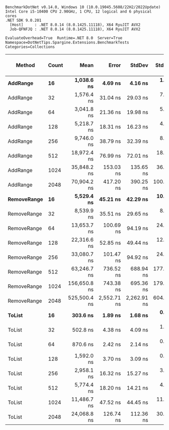 ```

BenchmarkDotNet v0.14.0, Windows 10 (10.0.19045.5608/22H2/2022Update)
Intel Core i5-10400 CPU 2.90GHz, 1 CPU, 12 logical and 6 physical cores
.NET SDK 9.0.201
  [Host]     : .NET 8.0.14 (8.0.1425.11118), X64 RyuJIT AVX2
  Job-QFNFJQ : .NET 8.0.14 (8.0.1425.11118), X64 RyuJIT AVX2

EvaluateOverhead=True  Runtime=.NET 8.0  Server=True  
Namespace=DotNetTips.Spargine.Extensions.BenchmarkTests  Categories=Collections  

```
| Method      | Count | Mean         | Error       | StdDev      | StdErr    | Min          | Q1           | Median       | Q3           | Max          | Op/s        | CI99.9% Margin | Iterations | Kurtosis | MValue | Skewness | Rank | LogicalGroup | Baseline | Exceptions | Completed Work Items | Lock Contentions | Gen0   | Code Size | Gen1   | Allocated |
|------------ |------ |-------------:|------------:|------------:|----------:|-------------:|-------------:|-------------:|-------------:|-------------:|------------:|---------------:|-----------:|---------:|-------:|---------:|-----:|------------- |--------- |-----------:|---------------------:|-----------------:|-------:|----------:|-------:|----------:|
| **AddRange**    | **16**    |   **1,038.6 ns** |     **4.69 ns** |     **4.16 ns** |   **1.11 ns** |   **1,029.9 ns** |   **1,036.7 ns** |   **1,039.0 ns** |   **1,040.8 ns** |   **1,047.3 ns** |   **962,850.5** |       **6.444 ns** |      **14.00** |    **3.061** |  **2.000** |  **-0.1376** |    **4** | *****            | **No**       |          **-** |                    **-** |                **-** |      **-** |        **NA** |      **-** |     **576 B** |
| AddRange    | 32    |   1,576.4 ns |    31.04 ns |    29.03 ns |   7.50 ns |   1,524.4 ns |   1,555.3 ns |   1,577.5 ns |   1,599.8 ns |   1,618.1 ns |   634,363.2 |       3.752 ns |      15.00 |    1.777 |  2.000 |  -0.1795 |    5 | *            | No       |          - |                    - |                - |      - |        NA |      - |    1112 B |
| AddRange    | 64    |   3,041.8 ns |    21.36 ns |    19.98 ns |   5.16 ns |   3,001.1 ns |   3,027.4 ns |   3,037.0 ns |   3,051.2 ns |   3,075.7 ns |   328,755.9 |       4.920 ns |      15.00 |    2.226 |  2.000 |  -0.0136 |    6 | *            | No       |          - |                    - |                - |      - |        NA |      - |    2160 B |
| AddRange    | 128   |   5,218.7 ns |    18.31 ns |    16.23 ns |   4.34 ns |   5,193.7 ns |   5,206.5 ns |   5,220.1 ns |   5,229.0 ns |   5,249.6 ns |   191,618.8 |       4.831 ns |      14.00 |    1.955 |  2.000 |  -0.0073 |    7 | *            | No       |          - |                    - |                - |      - |        NA |      - |    4232 B |
| AddRange    | 256   |   9,746.0 ns |    38.79 ns |    32.39 ns |   8.98 ns |   9,687.1 ns |   9,726.7 ns |   9,742.8 ns |   9,759.2 ns |   9,799.9 ns |   102,606.6 |       2.009 ns |      13.00 |    2.043 |  2.000 |   0.0646 |   11 | *            | No       |          - |                    - |                - |      - |        NA |      - |    8352 B |
| AddRange    | 512   |  18,972.4 ns |    76.99 ns |    72.01 ns |  18.59 ns |  18,866.2 ns |  18,923.9 ns |  18,980.9 ns |  19,003.8 ns |  19,101.2 ns |    52,708.1 |      -1.797 ns |      15.00 |    1.924 |  2.000 |   0.2909 |   14 | *            | No       |          - |                    - |                - |      - |        NA |      - |   16568 B |
| AddRange    | 1024  |  35,848.2 ns |   153.03 ns |   135.65 ns |  36.25 ns |  35,607.2 ns |  35,785.4 ns |  35,808.6 ns |  35,892.8 ns |  36,126.0 ns |    27,895.4 |     -11.127 ns |      14.00 |    2.423 |  2.000 |   0.3637 |   18 | *            | No       |          - |                    - |                - |      - |        NA |      - |   32976 B |
| AddRange    | 2048  |  70,904.2 ns |   417.20 ns |   390.25 ns | 100.76 ns |  70,287.8 ns |  70,642.9 ns |  70,847.9 ns |  71,219.8 ns |  71,699.1 ns |    14,103.5 |     -42.881 ns |      15.00 |    1.994 |  2.000 |   0.4067 |   20 | *            | No       |          - |                    - |                - |      - |        NA |      - |   65768 B |
| **RemoveRange** | **16**    |   **5,529.4 ns** |    **45.21 ns** |    **42.29 ns** |  **10.92 ns** |   **5,463.7 ns** |   **5,503.7 ns** |   **5,523.8 ns** |   **5,556.2 ns** |   **5,612.0 ns** |   **180,852.2** |       **2.041 ns** |      **15.00** |    **2.027** |  **2.000** |   **0.2474** |    **8** | *****            | **No**       |          **-** |               **3.6989** |                **-** | **0.1221** |        **NA** | **0.1068** |   **11177 B** |
| RemoveRange | 32    |   8,539.9 ns |    35.51 ns |    29.65 ns |   8.22 ns |   8,477.6 ns |   8,511.9 ns |   8,547.6 ns |   8,557.1 ns |   8,588.2 ns |   117,097.6 |       2.388 ns |      13.00 |    2.343 |  2.000 |  -0.5433 |   10 | *            | No       |          - |               5.9386 |           0.0008 | 0.1526 |        NA | 0.1373 |   14773 B |
| RemoveRange | 64    |  13,653.7 ns |   100.69 ns |    94.19 ns |  24.32 ns |  13,433.2 ns |  13,601.9 ns |  13,691.6 ns |  13,707.6 ns |  13,816.8 ns |    73,240.2 |      -4.659 ns |      15.00 |    2.910 |  2.000 |  -0.5582 |   13 | *            | No       |          - |               8.5566 |           0.0020 | 0.0305 |        NA |      - |   19767 B |
| RemoveRange | 128   |  22,316.6 ns |    52.85 ns |    49.44 ns |  12.77 ns |  22,226.4 ns |  22,272.1 ns |  22,320.4 ns |  22,361.2 ns |  22,387.6 ns |    44,809.6 |       1.117 ns |      15.00 |    1.598 |  2.000 |  -0.1940 |   15 | *            | No       |          - |               9.6666 |           0.1506 | 0.0610 |        NA |      - |   23882 B |
| RemoveRange | 256   |  33,080.7 ns |   101.47 ns |    94.92 ns |  24.51 ns |  32,899.6 ns |  33,019.7 ns |  33,112.3 ns |  33,157.2 ns |  33,209.1 ns |    30,229.1 |      -4.754 ns |      15.00 |    1.690 |  2.000 |  -0.3210 |   17 | *            | No       |          - |               8.9855 |           0.3212 |      - |        NA |      - |   28086 B |
| RemoveRange | 512   |  63,246.7 ns |   736.52 ns |   688.94 ns | 177.88 ns |  62,067.6 ns |  62,817.7 ns |  63,316.5 ns |  63,639.1 ns |  64,480.5 ns |    15,811.1 |     -81.442 ns |      15.00 |    2.119 |  2.000 |   0.1861 |   19 | *            | No       |          - |               8.0640 |           0.0010 |      - |        NA |      - |   37239 B |
| RemoveRange | 1024  | 156,650.8 ns |   743.38 ns |   695.36 ns | 179.54 ns | 156,008.6 ns | 156,166.7 ns | 156,247.7 ns | 157,112.3 ns | 157,953.5 ns |     6,383.6 |     -82.270 ns |      15.00 |    1.917 |  2.000 |   0.8342 |   21 | *            | No       |          - |              11.9180 |                - |      - |        NA |      - |   62814 B |
| RemoveRange | 2048  | 525,500.4 ns | 2,552.71 ns | 2,262.91 ns | 604.79 ns | 522,122.9 ns | 523,718.8 ns | 525,290.4 ns | 526,428.8 ns | 529,421.7 ns |     1,902.9 |    -295.394 ns |      14.00 |    1.850 |  2.000 |   0.4406 |   22 | *            | No       |          - |              11.9609 |           0.0664 |      - |        NA |      - |  103822 B |
| **ToList**      | **16**    |     **303.6 ns** |     **1.89 ns** |     **1.68 ns** |   **0.45 ns** |     **301.5 ns** |     **302.4 ns** |     **303.2 ns** |     **304.8 ns** |     **307.6 ns** | **3,293,551.2** |       **6.776 ns** |      **14.00** |    **2.756** |  **2.000** |   **0.7584** |    **1** | *****            | **No**       |          **-** |                    **-** |                **-** | **0.0052** |     **651 B** |      **-** |     **520 B** |
| ToList      | 32    |     502.8 ns |     4.38 ns |     4.09 ns |   1.06 ns |     496.8 ns |     499.3 ns |     502.2 ns |     505.1 ns |     512.0 ns | 1,988,877.2 |       6.972 ns |      15.00 |    2.469 |  2.000 |   0.5505 |    2 | *            | No       |          - |                    - |                - | 0.0095 |     651 B |      - |     928 B |
| ToList      | 64    |     870.6 ns |     2.42 ns |     2.14 ns |   0.57 ns |     866.3 ns |     869.9 ns |     870.2 ns |     872.3 ns |     873.7 ns | 1,148,688.1 |       6.714 ns |      14.00 |    2.038 |  2.000 |  -0.2837 |    3 | *            | No       |          - |                    - |                - | 0.0181 |     651 B |      - |    1720 B |
| ToList      | 128   |   1,592.0 ns |     3.70 ns |     3.09 ns |   0.86 ns |   1,586.9 ns |   1,589.4 ns |   1,592.4 ns |   1,593.2 ns |   1,598.4 ns |   628,156.0 |       6.071 ns |      13.00 |    2.415 |  2.000 |   0.0990 |    5 | *            | No       |          - |                    - |                - | 0.0343 |     651 B |      - |    3280 B |
| ToList      | 256   |   2,958.1 ns |    16.32 ns |    15.27 ns |   3.94 ns |   2,933.1 ns |   2,948.7 ns |   2,957.2 ns |   2,969.6 ns |   2,982.2 ns |   338,056.1 |       5.529 ns |      15.00 |    1.861 |  2.000 |   0.0131 |    6 | *            | No       |          - |                    - |                - | 0.0687 |     651 B |      - |    6376 B |
| ToList      | 512   |   5,774.4 ns |    18.20 ns |    14.21 ns |   4.10 ns |   5,749.5 ns |   5,765.5 ns |   5,773.8 ns |   5,781.6 ns |   5,797.4 ns |   173,179.4 |       3.949 ns |      12.00 |    1.871 |  2.000 |   0.0553 |    9 | *            | No       |          - |                    - |                - | 0.1373 |     651 B |      - |   12544 B |
| ToList      | 1024  |  11,486.7 ns |    47.52 ns |    44.45 ns |  11.48 ns |  11,417.6 ns |  11,452.9 ns |  11,482.9 ns |  11,515.0 ns |  11,570.1 ns |    87,056.9 |       1.762 ns |      15.00 |    1.854 |  2.000 |   0.2227 |   12 | *            | No       |          - |                    - |                - | 0.2747 |     651 B |      - |   24856 B |
| ToList      | 2048  |  24,068.8 ns |   126.74 ns |   112.36 ns |  30.03 ns |  23,942.9 ns |  23,972.0 ns |  24,064.2 ns |  24,102.4 ns |  24,340.4 ns |    41,547.6 |      -8.014 ns |      14.00 |    2.947 |  2.000 |   0.8925 |   16 | *            | No       |          - |                    - |                - | 0.5188 |     651 B |      - |   49456 B |
